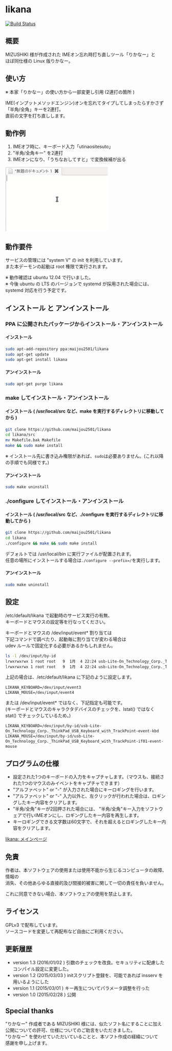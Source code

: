 likana
======

[![Build Status](https://travis-ci.org/maijou2501/likana.svg?branch=master)](https://travis-ci.org/maijou2501/likana)

## 概要

MIZUSHIKI 様が作成された IMEオン忘れ時打ち直しツール「りかなー」と  
ほぼ同仕様の Linux 版りかなー。


## 使い方

※ 本家「りかなー」の使い方から一部変更し引用 (2連打の箇所 )

IME(インプットメソッドエンジン)オンを忘れてタイプしてしまったらすかさず「半角/全角」キーを2連打。  
直前の文字を打ち直しします。  


## 動作例

1. IMEオフ時に、キーボード入力「utinaositesuto」
2. "半角/全角キー" を2連打
3. IMEオンになり、「うちなおしてすと」で変換候補が出る

![demo_likana_gif](https://github.com/maijou2501/maijou2501.github.io/blob/master/image/likana.gif)

## 動作要件

サービスの管理には "system V" の init を利用しています。  
また本デーモンの起動は root 権限で実行されます。

※ 動作確認は ubuntu 12.04 で行いました。  
※ 今後 ubuntu の LTS のバージョンで systemd が採用された場合には、systemd 対応を行う予定です。


## インストール と アンインストール

### PPA に公開されたパッケージからインストール・アンインストール

#### インストール

```sh
sudo apt-add-repository ppa:maijou2501/likana
sudo apt-get update
sudo apt-get install likana
```

#### アンインストール

```sh
sudo apt-get purge likana
```


### make してインストール・アンインストール

#### インストール ( /usr/local/src など、make を実行するディレクトリに移動してから )

```sh
git clone https://github.com/maijou2501/likana
cd likana/src
mv Makefile.bak Makefile
make && sudo make install
```

※ インストール先に書き込み権限があれば、`sudo`は必要ありません。(これ以降の手順でも同様です。)

#### アンインストール

```sh
sudo make uninstall
```


### ./configure してインストール・アンインストール

#### インストール ( /usr/local/src など、./configure を実行するディレクトリに移動してから )

```sh
git clone https://github.com/maijou2501/likana
cd likana
./configure && make && sudo make install
```

デフォルトでは /usr/local/bin に実行ファイルが配置されます。  
任意の場所にインストールする場合は`./configure --prefix=/`を実行します。

#### アンインストール

```sh
sudo make uninstall
```


## 設定

/etc/default/likana で起動時のサービス実行の有無、  
キーボードとマウスの設定等を行なってください。

キーボードとマウスの /dev/input/event* 割り当ては  
下記コマンドで調べたり、起動毎に割り当てが変わる場合は  
udev ルールで固定化する必要があるかもしれません。

```sh
ls -l /dev/input/by-id
lrwxrwxrwx 1 root root   9  1月  4 22:24 usb-Lite-On_Technology_Corp._ThinkPad_USB_Keyboard_with_TrackPoint-event-kbd -> ../event3
lrwxrwxrwx 1 root root   9  1月  4 22:24 usb-Lite-On_Technology_Corp._ThinkPad_USB_Keyboard_with_TrackPoint-if01-event-mouse -> ../event4
```

上記の場合は、/etc/default/likana に下記のように設定します。

```
LIKANA_KEYBOARD=/dev/input/event3
LIKANA_MOUSE=/dev/input/event4
```


または /dev/input/event* ではなく、下記指定も可能です。  
(キーボードとマウスのキャラクタデバイスのチェックを、lstat() ではなく stat() でチェックしているため。)

```
LIKANA_KEYBOARD=/dev/input/by-id/usb-Lite-On_Technology_Corp._ThinkPad_USB_Keyboard_with_TrackPoint-event-kbd
LIKANA_MOUSE=/dev/input/by-id/usb-Lite-On_Technology_Corp._ThinkPad_USB_Keyboard_with_TrackPoint-if01-event-mouse
```


## プログラムの仕様

* 設定された1つのキーボードの入力をキャプチャします。（マウスも、接続された1つのマウスのみイベントをキャプチャできます）
* "アルファベット" or "-" が入力された場合にキーロギングを行います。
* "アルファベット" or "-" 入力以外と、左クリックが行われた場合は、ロギングしたキー内容をクリアします。
* "半角/全角"キーが2回押された場合には、 "半角/全角"キー入力をソフトウェアで行いIMEオンにし、ロギングしたキー内容を再生します。
* キーロギングできる文字数は60文字で、それを超えるとロギングしたキー内容をクリアします。

[ likana: メインページ ]( http://maijou2501.github.io/likana/index.html )


## 免責

作者は、本ソフトウェアの使用または使用不能から生じるコンピュータの故障、情報の  
消失、その他あらゆる直接的及び間接的被害に関して一切の責任を負いません。

これに同意できない場合、本ソフトウェアの使用を禁止します。


## ライセンス

GPLv3 で配布しています。  
ソースコードを変更して再配布など自由にご利用ください。


## 更新履歴

* version 1.3 (2016/01/02 ) 引数のチェックを改良。セキュリティに配慮したコンパイル設定に変更した。
* version 1.2 (2015/03/03 ) initスクリプト登録を、可能であれば insserv を用いるようにした
* version 1.1 (2015/03/01 ) キー再生についてパラメータ調整を行った
* version 1.0 (2015/02/28 ) 公開


## Special thanks

"りかなー" 作成者である MIZUSHIKI 様には、似たソフト名にすることに加え  
公開についての許可、仕様についてのご助言をいただきました。  
"りかなー" を使わせていただいていることと、本ソフト作成の経緯について  
感謝を申し上げます。
